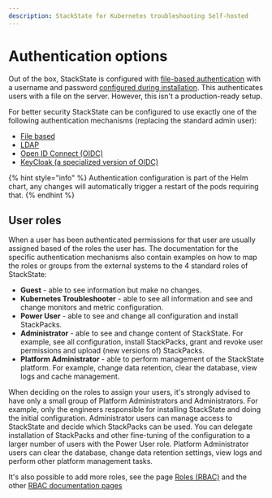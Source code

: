 ```yaml
---
description: StackState for Kubernetes troubleshooting Self-hosted
---
```


# Authentication options

Out of the box, StackState is configured with [file-based authentication](file.md) with a username and password [configured during installation](../../../setup/install-stackstate/initial_run_guide.md#default-username-and-password). This authenticates users with a file on the server. However, this isn't a production-ready setup.

For better security StackState can be configured to use exactly one of the following authentication mechanisms \(replacing the standard admin user\):

* [File based](file.md)
* [LDAP](ldap.md)
* [Open ID Connect \(OIDC\)](oidc.md)
* [KeyCloak \(a specialized version of OIDC\)](keycloak.md)

{% hint style="info" %}
Authentication configuration is part of the Helm chart, any changes will automatically trigger a restart of the pods requiring that.
{% endhint %}

## User roles

When a user has been authenticated permissions for that user are usually assigned based of the roles the user has. The documentation for the specific authentication mechanisms also contain examples on how to map the roles or groups from the external systems to the 4 standard roles of StackState:

* **Guest** - able to see information but make no changes.
* **Kubernetes Troubleshooter** - able to see all information and see and change monitors and metric configuration.
* **Power User** - able to see and change all configuration and install StackPacks.
* **Administrator** - able to see and change content of StackState. For example, see all configuration, install StackPacks, grant and revoke user permissions and upload \(new versions of\) StackPacks.
* **Platform Administrator** - able to perform management of the StackState platform. For example, change data retention, clear the database, view logs and cache management.

When deciding on the roles to assign your users, it's strongly advised to have only a small group of Platform Administrators and Administrators. For example, only the engineers responsible for installing StackState and doing the initial configuration. Administrator users can manage access to StackState and decide which StackPacks can be used. You can delegate installation of StackPacks and other fine-tuning of the configuration to a larger number of users with the Power User role. Platform Administrator users can clear the database, change data retention settings, view logs and perform other platform management tasks.

It's also possible to add more roles, see the page [Roles \(RBAC\)](../rbac/rbac_roles.md) and the other [RBAC documentation pages](../rbac/)

